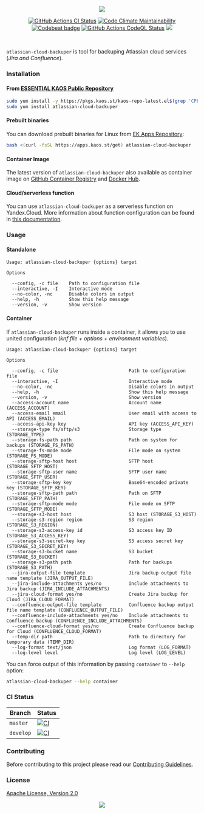 <p align="center"><a href="#readme"><img src="https://gh.kaos.st/atlassian-cloud-backuper.svg" /></a></p>

<p align="center">
  <a href="https://kaos.sh/w/atlassian-cloud-backuper/ci"><img src="https://kaos.sh/w/atlassian-cloud-backuper/ci.svg" alt="GitHub Actions CI Status" /></a>
  <a href="https://kaos.sh/l/atlassian-cloud-backuper"><img src="https://kaos.sh/l/c742a6f5789762426f97.svg" alt="Code Climate Maintainability" /></a>
  <a href="https://kaos.sh/b/atlassian-cloud-backuper"><img src="https://kaos.sh/b/f337729e-ce98-4c15-9123-420f9feb443f.svg" alt="Codebeat badge" /></a>
  <a href="https://kaos.sh/w/atlassian-cloud-backuper/codeql"><img src="https://kaos.sh/w/atlassian-cloud-backuper/codeql.svg" alt="GitHub Actions CodeQL Status" /></a>
  <a href="#license"><img src="https://gh.kaos.st/apache2.svg"></a>
</p>

<br/>

`atlassian-cloud-backuper` is tool for backuping Atlassian cloud services (_Jira and Confluence_).

### Installation

#### From [ESSENTIAL KAOS Public Repository](https://kaos.sh/kaos-repo)

```bash
sudo yum install -y https://pkgs.kaos.st/kaos-repo-latest.el$(grep 'CPE_NAME' /etc/os-release | tr -d '"' | cut -d':' -f5).noarch.rpm
sudo yum install atlassian-cloud-backuper
```

#### Prebuilt binaries

You can download prebuilt binaries for Linux from [EK Apps Repository](https://apps.kaos.st/atlassian-cloud-backuper/latest):

```bash
bash <(curl -fsSL https://apps.kaos.st/get) atlassian-cloud-backuper
```

#### Container Image

The latest version of `atlassian-cloud-backuper` also available as container image on [GitHub Container Registry](https://kaos.sh/p/atlassian-cloud-backuper) and [Docker Hub](https://kaos.sh/d/atlassian-cloud-backuper).

#### Cloud/serverless function

You can use `atlassian-cloud-backuper` as a serverless function on Yandex.Cloud. More information about function configuration can be found in [this documentation](cloudfunc/README.md).

### Usage

#### Standalone
```
Usage: atlassian-cloud-backuper {options} target

Options

  --config, -c file    Path to configuration file
  --interactive, -I    Interactive mode
  --no-color, -nc      Disable colors in output
  --help, -h           Show this help message
  --version, -v        Show version
```

#### Container

If `atlassian-cloud-backuper` runs inside a container, it allows you to use united configuration (_knf file + options + environment variables_).

```
Usage: atlassian-cloud-backuper {options} target

Options

  --config, -c file                          Path to configuration file
  --interactive, -I                          Interactive mode
  --no-color, -nc                            Disable colors in output
  --help, -h                                 Show this help message
  --version, -v                              Show version
  --access-account name                      Account name (ACCESS_ACCOUNT)
  --access-email email                       User email with access to API (ACCESS_EMAIL)
  --access-api-key key                       API key (ACCESS_API_KEY)
  --storage-type fs/sftp/s3                  Storage type (STORAGE_TYPE)
  --storage-fs-path path                     Path on system for backups (STORAGE_FS_PATH)
  --storage-fs-mode mode                     File mode on system (STORAGE_FS_MODE)
  --storage-sftp-host host                   SFTP host (STORAGE_SFTP_HOST)
  --storage-sftp-user name                   SFTP user name (STORAGE_SFTP_USER)
  --storage-sftp-key key                     Base64-encoded private key (STORAGE_SFTP_KEY)
  --storage-sftp-path path                   Path on SFTP (STORAGE_SFTP_PATH)
  --storage-sftp-mode mode                   File mode on SFTP (STORAGE_SFTP_MODE)
  --storage-s3-host host                     S3 host (STORAGE_S3_HOST)
  --storage-s3-region region                 S3 region (STORAGE_S3_REGION)
  --storage-s3-access-key id                 S3 access key ID (STORAGE_S3_ACCESS_KEY)
  --storage-s3-secret-key key                S3 access secret key (STORAGE_S3_SECRET_KEY)
  --storage-s3-bucket name                   S3 bucket (STORAGE_S3_BUCKET)
  --storage-s3-path path                     Path for backups (STORAGE_S3_PATH)
  --jira-output-file template                Jira backup output file name template (JIRA_OUTPUT_FILE)
  --jira-include-attachments yes/no          Include attachments to Jira backup (JIRA_INCLUDE_ATTACHMENTS)
  --jira-cloud-format yes/no                 Create Jira backup for Cloud (JIRA_CLOUD_FORMAT)
  --confluence-output-file template          Confluence backup output file name template (CONFLUENCE_OUTPUT_FILE)
  --confluence-include-attachments yes/no    Include attachments to Confluence backup (CONFLUENCE_INCLUDE_ATTACHMENTS)
  --confluence-cloud-format yes/no           Create Confluence backup for Cloud (CONFLUENCE_CLOUD_FORMAT)
  --temp-dir path                            Path to directory for temporary data (TEMP_DIR)
  --log-format text/json                     Log format (LOG_FORMAT)
  --log-level level                          Log level (LOG_LEVEL)
```

You can force output of this information by passing `container` to `--help` option:

```bash
atlassian-cloud-backuper --help container
```

### CI Status

| Branch | Status |
|--------|----------|
| `master` | [![CI](https://kaos.sh/w/atlassian-cloud-backuper/ci.svg?branch=master)](https://kaos.sh/w/atlassian-cloud-backuper/ci?query=branch:master) |
| `develop` | [![CI](https://kaos.sh/w/atlassian-cloud-backuper/ci.svg?branch=develop)](https://kaos.sh/w/atlassian-cloud-backuper/ci?query=branch:develop) |

### Contributing

Before contributing to this project please read our [Contributing Guidelines](https://github.com/essentialkaos/contributing-guidelines#contributing-guidelines).

### License

[Apache License, Version 2.0](http://www.apache.org/licenses/LICENSE-2.0)

<p align="center"><a href="https://essentialkaos.com"><img src="https://gh.kaos.st/ekgh.svg"/></a></p>
